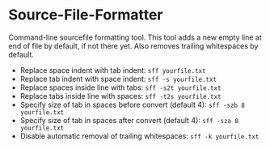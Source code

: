 # Source-File-Formatter
Command-line sourcefile formatting tool.
This tool adds a new empty line at end of file by default, if not there yet.
Also removes trailing whitespaces by default.

* Replace space indent with tab indent: `sff yourfile.txt`
* Replace tab indent with space indent: `sff -s yourfile.txt`
* Replace spaces inside line with tabs: `sff -s2t yourfile.txt`
* Replace tabs inside line with spaces: `sff -t2s yourfile.txt`
* Specify size of tab in spaces before convert (default 4): `sff -szb 8 yourfile.txt`
* Specify size of tab in spaces after convert (default 4): `sff -sza 8 yourfile.txt`
* Disable automatic removal of trailing whitespaces: `sff -k yourfile.txt`
